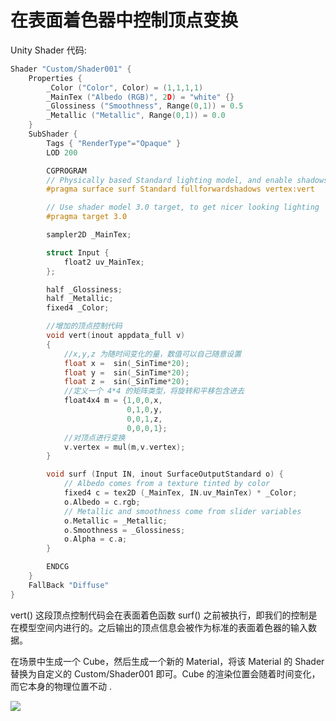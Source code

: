 # 在表面着色器中控制顶点变换

Unity Shader 代码:

```c
Shader "Custom/Shader001" {
	Properties {
		_Color ("Color", Color) = (1,1,1,1)
		_MainTex ("Albedo (RGB)", 2D) = "white" {}
		_Glossiness ("Smoothness", Range(0,1)) = 0.5
		_Metallic ("Metallic", Range(0,1)) = 0.0
	}
	SubShader {
		Tags { "RenderType"="Opaque" }
		LOD 200

		CGPROGRAM
		// Physically based Standard lighting model, and enable shadows on all light types
		#pragma surface surf Standard fullforwardshadows vertex:vert

		// Use shader model 3.0 target, to get nicer looking lighting
		#pragma target 3.0

		sampler2D _MainTex;

		struct Input {
			float2 uv_MainTex;
		};

		half _Glossiness;
		half _Metallic;
		fixed4 _Color;

		//增加的顶点控制代码
		void vert(inout appdata_full v)
		{
		    //x,y,z 为随时间变化的量，数值可以自己随意设置
		    float x =  sin(_SinTime*20);
		    float y =  sin(_SinTime*20);
		    float z =  sin(_SinTime*20);
		    //定义一个 4*4 的矩阵类型，将旋转和平移包含进去
		    float4x4 m = {1,0,0,x,
		                  0,1,0,y,
		                  0,0,1,z,
		                  0,0,0,1};
		    //对顶点进行变换
		    v.vertex = mul(m,v.vertex);
		}

		void surf (Input IN, inout SurfaceOutputStandard o) {
			// Albedo comes from a texture tinted by color
			fixed4 c = tex2D (_MainTex, IN.uv_MainTex) * _Color;
			o.Albedo = c.rgb;
			// Metallic and smoothness come from slider variables
			o.Metallic = _Metallic;
			o.Smoothness = _Glossiness;
			o.Alpha = c.a;
		}

		ENDCG
	}
	FallBack "Diffuse"
}
```

vert() 这段顶点控制代码会在表面着色函数 surf() 之前被执行，即我们的控制是在模型空间内进行的。之后输出的顶点信息会被作为标准的表面着色器的输入数据。

在场景中生成一个 Cube，然后生成一个新的 Material，将该 Material 的 Shader 替换为自定义的 Custom/Shader001 即可。Cube 的渲染位置会随着时间变化，而它本身的物理位置不动 .

![](http://ww4.sinaimg.cn/large/a53846c3gw1fbfuw9x23vg20h80hi44g.gif)